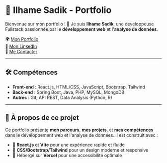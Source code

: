 # 🚀 Ilhame Sadik - Portfolio

Bienvenue sur mon portfolio ! 👋 Je suis **Ilhame Sadik**, une développeuse Fullstack passionnée par le **développement web** et l'**analyse de données**.

🌍 [Mon Portfolio](https://portfolio-git-main-ilhame-sadiks-projects.vercel.app/)  
🔗 [Mon LinkedIn](https://www.linkedin.com/in/ilhame-sadik-4a2404163/)  
📧 [Me Contacter](mailto:sadikilham2002@gmail.com)  

---

## 🛠 **Compétences**
- **Front-end** : React.js, HTML/CSS, JavaScript, Bootstrap, Tailwind  
- **Back-end** : Spring Boot, Java, PHP, MySQL, MongoDB  
- **Autres** : Git, API REST, Data Analysis (Python, R)  

---

## 📂 **À propos de ce projet**
Ce portfolio présente **mon parcours**, **mes projets**, et **mes compétences** dans le développement web et l'analyse de données. Il est construit avec :
- 🚀 **React.js** et **Vite** pour une expérience rapide et fluide  
- 🎨 **CSS/Bootstrap/Tailwind** pour un design moderne et responsive  
- 🔗 Hébergé sur **Vercel** pour une accessibilité optimale  


